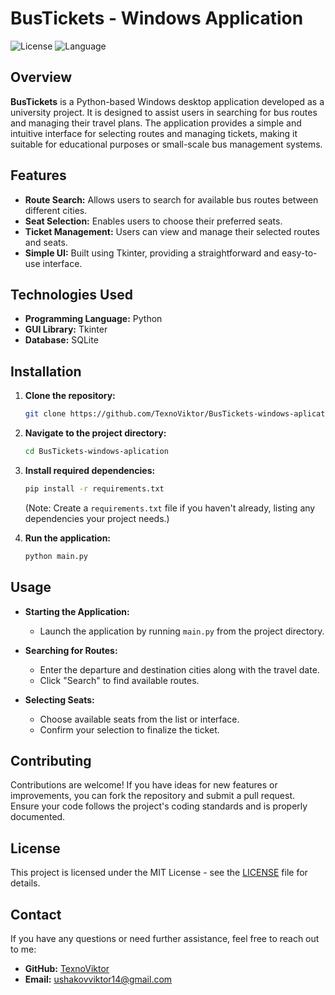 # BusTickets - Windows Application

![License](https://img.shields.io/github/license/TexnoViktor/BusTickets-windows-aplication) ![Language](https://img.shields.io/github/languages/top/TexnoViktor/BusTickets-windows-aplication)

## Overview

**BusTickets** is a Python-based Windows desktop application developed as a university project. It is designed to assist users in searching for bus routes and managing their travel plans. The application provides a simple and intuitive interface for selecting routes and managing tickets, making it suitable for educational purposes or small-scale bus management systems.

## Features

- **Route Search:** Allows users to search for available bus routes between different cities.
- **Seat Selection:** Enables users to choose their preferred seats.
- **Ticket Management:** Users can view and manage their selected routes and seats.
- **Simple UI:** Built using Tkinter, providing a straightforward and easy-to-use interface.

## Technologies Used

- **Programming Language:** Python
- **GUI Library:** Tkinter
- **Database:** SQLite

## Installation

1. **Clone the repository:**
    ```bash
    git clone https://github.com/TexnoViktor/BusTickets-windows-aplication.git
    ```

2. **Navigate to the project directory:**
    ```bash
    cd BusTickets-windows-aplication
    ```

3. **Install required dependencies:**
    ```bash
    pip install -r requirements.txt
    ```
   (Note: Create a `requirements.txt` file if you haven't already, listing any dependencies your project needs.)

4. **Run the application:**
    ```bash
    python main.py
    ```

## Usage

- **Starting the Application:**
  - Launch the application by running `main.py` from the project directory.
  
- **Searching for Routes:**
  - Enter the departure and destination cities along with the travel date.
  - Click "Search" to find available routes.

- **Selecting Seats:**
  - Choose available seats from the list or interface.
  - Confirm your selection to finalize the ticket.

## Contributing

Contributions are welcome! If you have ideas for new features or improvements, you can fork the repository and submit a pull request. Ensure your code follows the project's coding standards and is properly documented.

## License

This project is licensed under the MIT License - see the [LICENSE](LICENSE) file for details.

## Contact

If you have any questions or need further assistance, feel free to reach out to me:

- **GitHub:** [TexnoViktor](https://github.com/TexnoViktor)
- **Email:** ushakovviktor14@gmail.com
